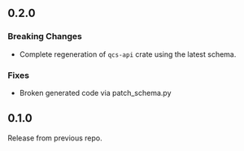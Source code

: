 ## 0.2.0

### Breaking Changes

- Complete regeneration of `qcs-api` crate using the latest schema.

### Fixes

- Broken generated code via patch_schema.py

## 0.1.0

Release from previous repo.

